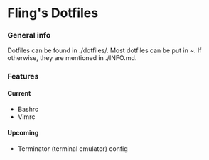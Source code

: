 # Fling's Dotfiles
### General info
Dotfiles can be found in ./dotfiles/.
Most dotfiles can be put in ~. If otherwise, they are mentioned in ./INFO.md.
### Features
#### Current
- Bashrc
- Vimrc
#### Upcoming
- Terminator (terminal emulator) config
